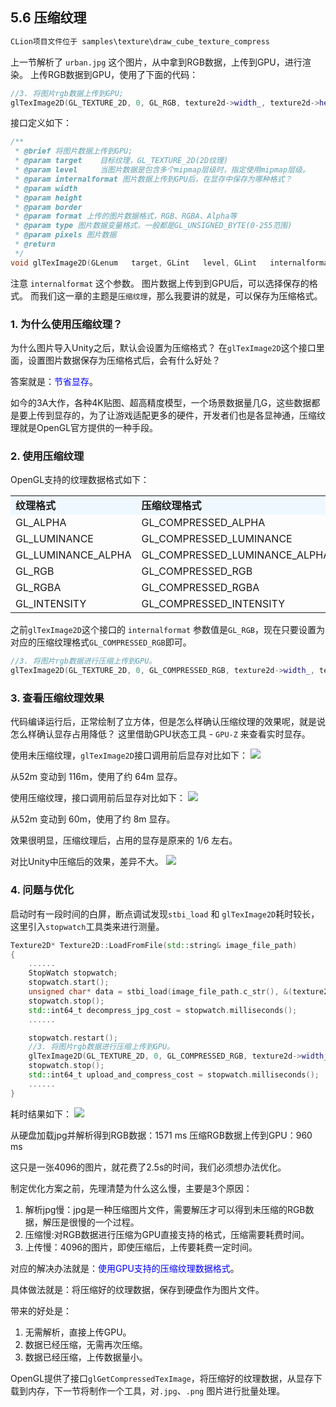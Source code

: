 ﻿## 5.6 压缩纹理

```c
CLion项目文件位于 samples\texture\draw_cube_texture_compress
```

上一节解析了 `urban.jpg` 这个图片，从中拿到RGB数据，上传到GPU，进行渲染。
上传RGB数据到GPU，使用了下面的代码：

```c++
//3. 将图片rgb数据上传到GPU;
glTexImage2D(GL_TEXTURE_2D, 0, GL_RGB, texture2d->width_, texture2d->height_, 0, texture2d->gl_texture_format_, GL_UNSIGNED_BYTE, data);
```

接口定义如下：
```c++
/** 
 * @brief 将图片数据上传到GPU;
 * @param target    目标纹理，GL_TEXTURE_2D(2D纹理)
 * @param level     当图片数据是包含多个mipmap层级时，指定使用mipmap层级。
 * @param internalformat 图片数据上传到GPU后，在显存中保存为哪种格式？
 * @param width
 * @param height
 * @param border
 * @param format 上传的图片数据格式，RGB、RGBA、Alpha等
 * @param type 图片数据变量格式，一般都是GL_UNSIGNED_BYTE(0-255范围)
 * @param pixels 图片数据
 * @return
 */
void glTexImage2D(GLenum   target, GLint   level, GLint   internalformat, GLsizei   width, GLsizei   height, GLint   border, GLenum   format, GLenum   type, const void * pixels);
```

注意 `internalformat` 这个参数。
图片数据上传到到GPU后，可以选择保存的格式。
而我们这一章的主题是`压缩纹理`，那么我要讲的就是，可以保存为压缩格式。

### 1. 为什么使用压缩纹理？

为什么图片导入Unity之后，默认会设置为压缩格式？
在`glTexImage2D`这个接口里面，设置图片数据保存为压缩格式后，会有什么好处？

答案就是：<font color=blue>节省显存</font>。

如今的3A大作，各种4K贴图、超高精度模型，一个场景数据量几G，这些数据都是要上传到显存的，为了让游戏适配更多的硬件，开发者们也是各显神通，压缩纹理就是OpenGL官方提供的一种手段。

### 2. 使用压缩纹理
OpenGL支持的纹理数据格式如下：

<table>
<tr bgcolor="AliceBlue"><td><b>纹理格式</td><td><b>压缩纹理格式</td></tr>
<tr><td>GL_ALPHA</td><td>GL_COMPRESSED_ALPHA</td></tr>
<tr><td>GL_LUMINANCE</td><td>GL_COMPRESSED_LUMINANCE</td></tr>
<tr><td>GL_LUMINANCE_ALPHA</td><td>GL_COMPRESSED_LUMINANCE_ALPHA</td></tr>
<tr><td>GL_RGB</td><td>GL_COMPRESSED_RGB</td></tr>
<tr><td>GL_RGBA</td><td>GL_COMPRESSED_RGBA</td></tr>
<tr><td>GL_INTENSITY</td><td>GL_COMPRESSED_INTENSITY</td></tr>
</table>


之前`glTexImage2D`这个接口的 `internalformat` 参数值是`GL_RGB`，现在只要设置为对应的压缩纹理格式`GL_COMPRESSED_RGB`即可。

```c++
//3. 将图片rgb数据进行压缩上传到GPU。
glTexImage2D(GL_TEXTURE_2D, 0, GL_COMPRESSED_RGB, texture2d->width_, texture2d->height_, 0, texture2d->gl_texture_format_, GL_UNSIGNED_BYTE, data);
```

### 3. 查看压缩纹理效果

代码编译运行后，正常绘制了立方体，但是怎么样确认压缩纹理的效果呢，就是说怎么样确认显存占用降低？
这里借助GPU状态工具 - `GPU-Z` 来查看实时显存。

使用未压缩纹理，`glTexImage2D`接口调用前后显存对比如下：
![](../../imgs/texture_make_beautiful/draw_cube_texture_compress/rgb_memory.gif)

从52m 变动到 116m，使用了约 64m 显存。

使用压缩纹理，接口调用前后显存对比如下：
![](../../imgs/texture_make_beautiful/draw_cube_texture_compress/rgb_compress_memory.gif)

从52m 变动到 60m，使用了约 8m 显存。

效果很明显，压缩纹理后，占用的显存是原来的 1/6 左右。

对比Unity中压缩后的效果，差异不大。
![](../../imgs/texture_make_beautiful/draw_cube_texture_compress/unity_compress_size.jpg)

### 4. 问题与优化

启动时有一段时间的白屏，断点调试发现`stbi_load` 和 `glTexImage2D`耗时较长，这里引入`stopwatch`工具类来进行测量。

```c++
Texture2D* Texture2D::LoadFromFile(std::string& image_file_path)
{
    ......
    StopWatch stopwatch;
    stopwatch.start();
    unsigned char* data = stbi_load(image_file_path.c_str(), &(texture2d->width_), &(texture2d->height_), &channels_in_file, 0);
    stopwatch.stop();
    std::int64_t decompress_jpg_cost = stopwatch.milliseconds();
    ......

    stopwatch.restart();
    //3. 将图片rgb数据进行压缩上传到GPU。
    glTexImage2D(GL_TEXTURE_2D, 0, GL_COMPRESSED_RGB, texture2d->width_, texture2d->height_, 0, texture2d->gl_texture_format_, GL_UNSIGNED_BYTE, data);
    stopwatch.stop();
    std::int64_t upload_and_compress_cost = stopwatch.milliseconds();
    ......
}
```

耗时结果如下：
![](../../imgs/texture_make_beautiful/draw_cube_texture_compress/jpg_cost.jpg)

从硬盘加载jpg并解析得到RGB数据：1571 ms
压缩RGB数据上传到GPU：960 ms

这只是一张4096的图片，就花费了2.5s的时间，我们必须想办法优化。

制定优化方案之前，先理清楚为什么这么慢，主要是3个原因：
1. 解析jpg慢：jpg是一种压缩图片文件，需要解压才可以得到未压缩的RGB数据，解压是很慢的一个过程。
2. 压缩慢:对RGB数据进行压缩为GPU直接支持的格式，压缩需要耗费时间。
3. 上传慢：4096的图片，即使压缩后，上传要耗费一定时间。

对应的解决办法就是：<font color=blue>使用GPU支持的压缩纹理数据格式</font>。

具体做法就是：将压缩好的纹理数据，保存到硬盘作为图片文件。

带来的好处是：
1. 无需解析，直接上传GPU。
2. 数据已经压缩，无需再次压缩。
3. 数据已经压缩，上传数据量小。

OpenGL提供了接口`glGetCompressedTexImage`，将压缩好的纹理数据，从显存下载到内存，下一节将制作一个工具，对`.jpg`、`.png` 图片进行批量处理。